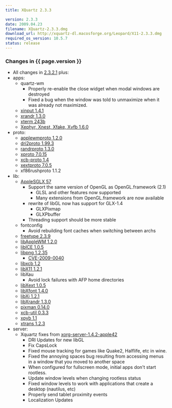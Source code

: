 ```yaml
---
title: XQuartz 2.3.3

version: 2.3.3
date: 2009.04.23
filename: XQuartz-2.3.3.dmg
download_url: http://xquartz-dl.macosforge.org/Leopard/X11-2.3.3.dmg
required_os_version: 10.5.7
status: release
---
```


### Changes in {{ page.version }} ###
  * All changes in [2.3.2.1](XQuartz-2.3.2.1.html) plus:
  * apps:
    * quartz-wm
      * Properly re-enable the close widget when modal windows are destroyed
      * Fixed a bug when the window was told to unmaximize when it was already not maximized.
    * [xinput 1.4.1](http://lists.freedesktop.org/archives/xorg-announce/2009-April/000810.html)
    * [xrandr 1.3.0](http://lists.freedesktop.org/archives/xorg-announce/2009-April/000809.html)
    * [xterm 243b](http://lists.freedesktop.org/archives/xorg/2009-March/044699.html)
    * [Xephyr, Xnest, Xfake, Xvfb 1.6.0](http://lists.freedesktop.org/archives/xorg-announce/2009-February/000784.html)
  * proto:
    * [applewmproto 1.2.0](http://lists.freedesktop.org/archives/xorg-announce/2009-March/000797.html)
    * [dri2proto 1.99.3](http://lists.freedesktop.org/archives/xorg-announce/2008-December/000700.html)
    * [randrproto 1.3.0](http://lists.freedesktop.org/archives/xorg-announce/2009-March/000799.html)
    * [xproto 7.0.15](http://lists.freedesktop.org/archives/xorg-announce/2009-March/000792.html)
    * [xcb-proto 1.4](http://lists.freedesktop.org/archives/xorg-announce/2009-February/000764.html)
    * [xextproto 7.0.5](http://lists.freedesktop.org/archives/xorg-announce/2009-January/000756.html)
    * xf86rushproto 1.1.2
  * lib:
    * [AppleSGLX 57](http://xquartz.macosforge.org/trac/browser/AppleSGLX/trunk/RELEASE_NOTES?rev=334)
      * Support the same version of OpenGL as OpenGL.framework (2.1)
        * GLSL and other features now supported
        * Many extensions from OpenGL.framework are now available
      * rewrite of libGL now has support for GLX-1.4
        * GLXPixmap
        * GLXPbuffer
      * Threading support should be more stable
    * fontconfig
      * Avoid rebuilding font caches when switching between archs
    * [freetype 2.3.9](http://freetype.sourceforge.net/index2.html#release-freetype-2.3.9)
    * [libAppleWM 1.2.0](http://lists.freedesktop.org/archives/xorg-announce/2009-March/000798.html)
    * [libICE 1.0.5](http://lists.freedesktop.org/archives/xorg/2009-January/042171.html)
    * [libpng 1.2.35](ftp://ftp.simplesystems.org/pub/libpng/png/src/history/libpng-1.2.35-README.txt)
      * [ CVE-2009-0040 ](http://cve.mitre.org/cgi-bin/cvename.cgi?name=CVE-2009-0040)
    * [libxcb 1.2](http://lists.freedesktop.org/archives/xorg-announce/2009-February/000765.html)
    * [libX11 1.2.1](http://lists.freedesktop.org/archives/xorg-announce/2009-April/000814.html)
    * libXau
      * Avoid lock failures with AFP home directories
    * [libXext 1.0.5](http://lists.freedesktop.org/archives/xorg-announce/2009-January/000757.html)
    * [libXfont 1.4.0](http://lists.freedesktop.org/archives/xorg-announce/2009-February/000770.html)
    * [libXi 1.2.1](http://lists.freedesktop.org/archives/xorg-announce/2009-February/000785.html)
    * [libXrandr 1.3.0](http://lists.freedesktop.org/archives/xorg-announce/2009-March/000800.html)
    * [pixman 0.14.0](http://lists.freedesktop.org/archives/xorg-announce/2009-February/000761.html)
    * [xcb-util 0.3.3](http://lists.freedesktop.org/archives/xorg-announce/2009-January/000758.html)
    * [xpyb 1.1](http://lists.freedesktop.org/archives/xorg-announce/2009-April/000815.html)
    * [xtrans 1.2.3](http://lists.freedesktop.org/archives/xorg-announce/2009-January/000743.html)
  * server:
    * Xquartz fixes from [xorg-server-1.4.2-apple42](https://github.com/XQuartz/xorg-server/commits/9435fc5e20e25ce66ec85bde033daff51f39f69c)
      * DRI Updates for new libGL
      * Fix CapsLock
      * Fixed mouse tracking for games like Quake2, Halflife, etc in wine.
      * Fixed the annoying spaces bug resulting from accessing menus in a window that you moved to another space
      * When configured for fullscreen mode, initial apps don't start rootless.
      * Update window levels when changing rootless status
      * Fixed window levels to work with applications that create a desktop (nautilus, etc)
      * Properly send tablet proximity events
      * Localization Updates
